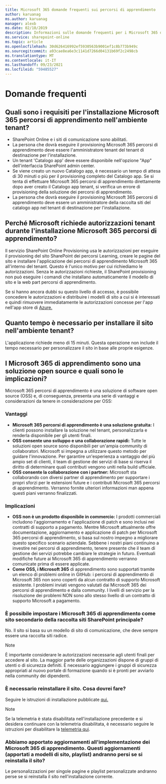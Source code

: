 ```yaml
---
title: Microsoft 365 domande frequenti sui percorsi di apprendimento
author: karuanag
ms.author: karuanag
manager: alexb
ms.date: 02/10/2019
description: Informazioni sulle domande frequenti per i Microsoft 365 di apprendimento
ms.service: sharepoint-online
ms.topic: article
ms.openlocfilehash: 30d626416992ef5930563b9001ef1c8b773b949c
ms.sourcegitcommit: a93cae8ea6e3c1141d7266d04131b69f2c2498cb
ms.translationtype: MT
ms.contentlocale: it-IT
ms.lasthandoff: 09/23/2021
ms.locfileid: "59485527"
---
```

# <a name="frequently-asked-questions"></a>Domande frequenti

## <a name="what-are-the-requirements-for-installing-microsoft-365-learning-pathways-into-my-tenant-environment"></a>Quali sono i requisiti per l'installazione Microsoft 365 percorsi di apprendimento nell'ambiente tenant?

- SharePoint Online e i siti di comunicazione sono abilitati.
- La persona che dovrà eseguire il provisioning Microsoft 365 percorsi di apprendimento deve essere l'amministratore tenant del tenant di destinazione per l'installazione.
- Un tenant 'Catalogo app' deve essere disponibile nell'opzione "App" dell'interfaccia SharePoint admin center.
- Se viene creato un nuovo Catalogo app, è necessario un tempo di attesa di 30 minuti o più per il provisioning completo del Catalogo app. Se si tenta di effettuare Microsoft 365 percorsi di apprendimento direttamente dopo aver creato il Catalogo app tenant, si verifica un errore di provisioning della soluzione dei percorsi di apprendimento.
- La persona che dovrà eseguire il provisioning Microsoft 365 percorsi di apprendimento deve essere un amministratore della raccolta siti del catalogo app nel tenant di destinazione per l'installazione.

## <a name="why-is-microsoft-asking-for-tenant-permissions-when-installing-microsoft-365-learning-pathways"></a>Perché Microsoft richiede autorizzazioni tenant durante l'installazione Microsoft 365 percorsi di apprendimento?

Il servizio SharePoint Online Provisioning usa le autorizzazioni per eseguire il provisioning del sito SharePoint dei percorsi Learning, creare le pagine del sito e installare l'applicazione dei percorsi di apprendimento Microsoft 365 all'interno del tenant. Questo è l'unico motivo per cui richiediamo le autorizzazioni. Senza le autorizzazioni richieste, il SharePoint provisioning non può eseguire i comandi che installano automaticamente il modello di sito e la web part percorsi di apprendimento.

Se si hanno ancora dubbi su questo livello di accesso, è possibile concedere le autorizzazioni e distribuire i modelli di sito a cui si è interessati e quindi rimuovere immediatamente le autorizzazioni concesse per l'app nell'app store di [Azure.](https://myapps.microsoft.com)

## <a name="how-long-will-it-take-to-install-the-site-in-our-tenant-environment"></a>Quanto tempo è necessario per installare il sito nell'ambiente tenant?

L'applicazione richiede meno di 15 minuti. Questa operazione non include il tempo necessario per personalizzare il sito in base alle proprie esigenze.

## <a name="is-microsoft-365-learning-pathways-an-open-source-solution-and-what-are-the-implications"></a>I Microsoft 365 di apprendimento sono una soluzione open source e quali sono le implicazioni?

Microsoft 365 percorsi di apprendimento è una soluzione di software open source (OSS) e, di conseguenza, presenta una serie di vantaggi e considerazioni da tenere in considerazione per OSS:

### <a name="benefits"></a>Vantaggi 

- **Microsoft 365 percorsi di apprendimento è una soluzione gratuita:** I clienti possono installare la soluzione nel tenant, personalizzarla e renderla disponibile per gli utenti finali.
- **OSS consente uno sviluppo e una collaborazione rapidi:** Tutte le soluzioni open source sono disponibili per un'ampia community di collaboratori. Microsoft si impegna a utilizzare questo metodo per guidare l'innovazione. Per garantire un'esperienza a vantaggio del più ampio set di clienti, il team di gestione dei servizi di base si riserva il diritto di determinare quali contributi vengono uniti nella build ufficiale.  
- **OSS consente la collaborazione con i partner:** Microsoft sta collaborando con diversi partner di apprendimento per supportare i propri sforzi per le estensioni future e i contributi Microsoft 365 percorsi di apprendimento. Verranno fornite ulteriori informazioni man appena questi piani verranno finalizzati.

### <a name="implications"></a>Implicazioni

- **OSS non è un prodotto disponibile in commercio:** I prodotti commerciali includono l'aggiornamento e l'applicazione di patch e sono inclusi nei contratti di supporto a pagamento. Mentre Microsoft attualmente offre documentazione, aggiornamento e applicazione di patch per Microsoft 365 percorsi di apprendimento, si basa sul nostro impegno a migliorare questo specifico scenario aziendale. Sebbene i nostri piani continuino a investire nei percorsi di apprendimento, tenere presente che il team di gestione dei servizi potrebbe cambiare le strategie in futuro. Eventuali modifiche future ai Microsoft 365 di apprendimento verranno comunicate prima di essere applicate.
- **Come OSS, i Microsoft 365** di apprendimento sono supportati tramite un elenco di problemi online in GitHub: i percorsi di apprendimento di Microsoft 365 non sono coperti da alcun contratto di supporto Microsoft esistente. I problemi inviati vengono valutati dai Microsoft 365 dei percorsi di apprendimento e dalla community. I livelli di servizio per la risoluzione dei problemi NON sono allo stesso livello di un contratto di supporto Microsoft a pagamento.  

### <a name="can-we-make-the-microsoft-365-learning-pathways-a-sub-site-of-our-primary-sharepoint-site-collection"></a>È possibile impostare i Microsoft 365 di apprendimento come sito secondario della raccolta siti SharePoint principale?

No. Il sito si basa su un modello di sito di comunicazione, che deve sempre essere una raccolta siti radice.

> [!NOTE]
> È importante considerare le autorizzazioni necessarie agli utenti finali per accedere al sito. La maggior parte delle organizzazioni dispone di gruppi di utenti o di sicurezza definiti. È necessario aggiungere i gruppi di sicurezza appropriati al nuovo portale di formazione quando si è pronti per avviarlo nella community dei dipendenti.

### <a name="i-need-to-reinstall-the-site-what-should-i-do"></a>È necessario reinstallare il sito. Cosa dovrei fare?

Seguire le istruzioni di installazione pubblicate [qui.](custom_provision.md)

> [!NOTE]
> Se la telemetria è stata disabilitata nell'installazione precedente e si desidera continuare con la telemetria disabilitata, è necessario seguire le istruzioni per disabilitare la [telemetria qui](https://github.com/pnp/custom-learning-office-365/blob/a7168c97a76e0b4122e3ddfc530f6a10c724c3e1/installation/README.md).

### <a name="we-made-updates-to-our-implementation-of-microsoft-365-learning-pathways-will-we-lose-these-updates-made-to-site-template-playlists-if-we-reinstall-the-site"></a>Abbiamo apportato aggiornamenti all'implementazione dei Microsoft 365 di apprendimento. Questi aggiornamenti (apportati a modelli di sito, playlist) andranno persi se si reinstalla il sito?

Le personalizzazioni per singole pagine e playlist personalizzate andranno perse se si reinstalla il sito nell'installazione corrente.  
